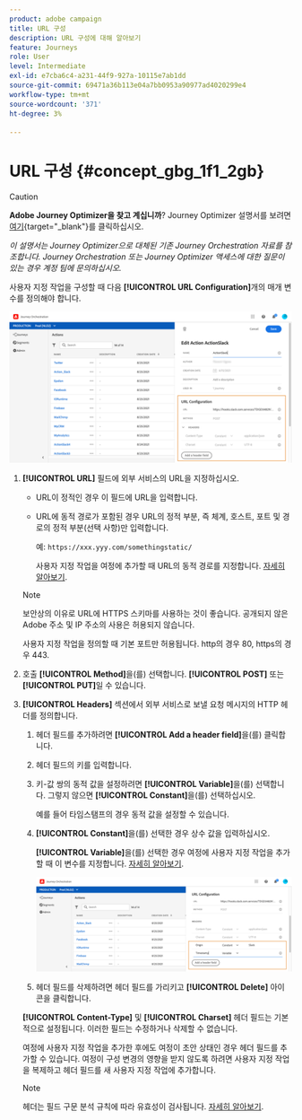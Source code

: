 ```yaml
---
product: adobe campaign
title: URL 구성
description: URL 구성에 대해 알아보기
feature: Journeys
role: User
level: Intermediate
exl-id: e7cba6c4-a231-44f9-927a-10115e7ab1dd
source-git-commit: 69471a36b113e04a7bb0953a90977ad4020299e4
workflow-type: tm+mt
source-wordcount: '371'
ht-degree: 3%

---
```


# URL 구성 {#concept_gbg_1f1_2gb}



>[!CAUTION]
>
>**Adobe Journey Optimizer을 찾고 계십니까**? Journey Optimizer 설명서를 보려면 [여기](https://experienceleague.adobe.com/ko/docs/journey-optimizer/using/ajo-home){target="_blank"}를 클릭하십시오.
>
>
>_이 설명서는 Journey Optimizer으로 대체된 기존 Journey Orchestration 자료를 참조합니다. Journey Orchestration 또는 Journey Optimizer 액세스에 대한 질문이 있는 경우 계정 팀에 문의하십시오._


사용자 지정 작업을 구성할 때 다음 **[!UICONTROL URL Configuration]**&#x200B;개의 매개 변수를 정의해야 합니다.

![](../assets/journeyurlconfiguration.png)

1. **[!UICONTROL URL]** 필드에 외부 서비스의 URL을 지정하십시오.

   * URL이 정적인 경우 이 필드에 URL을 입력합니다.

   * URL에 동적 경로가 포함된 경우 URL의 정적 부분, 즉 체계, 호스트, 포트 및 경로의 정적 부분(선택 사항)만 입력합니다.

     예: `https://xxx.yyy.com/somethingstatic/`

     사용자 지정 작업을 여정에 추가할 때 URL의 동적 경로를 지정합니다. [자세히 알아보기](../building-journeys/using-custom-actions.md).

   >[!NOTE]
   >
   >보안상의 이유로 URL에 HTTPS 스키마를 사용하는 것이 좋습니다. 공개되지 않은 Adobe 주소 및 IP 주소의 사용은 허용되지 않습니다.
   >
   >사용자 지정 작업을 정의할 때 기본 포트만 허용됩니다. http의 경우 80, https의 경우 443.

1. 호출 **[!UICONTROL Method]**&#x200B;을(를) 선택합니다. **[!UICONTROL POST]** 또는 **[!UICONTROL PUT]**&#x200B;일 수 있습니다.
1. **[!UICONTROL Headers]** 섹션에서 외부 서비스로 보낼 요청 메시지의 HTTP 헤더를 정의합니다.
   1. 헤더 필드를 추가하려면 **[!UICONTROL Add a header field]**&#x200B;을(를) 클릭합니다.
   1. 헤더 필드의 키를 입력합니다.
   1. 키-값 쌍의 동적 값을 설정하려면 **[!UICONTROL Variable]**&#x200B;을(를) 선택합니다. 그렇지 않으면 **[!UICONTROL Constant]**&#x200B;을(를) 선택하십시오.

      예를 들어 타임스탬프의 경우 동적 값을 설정할 수 있습니다.

   1. **[!UICONTROL Constant]**&#x200B;을(를) 선택한 경우 상수 값을 입력하십시오.

      **[!UICONTROL Variable]**&#x200B;을(를) 선택한 경우 여정에 사용자 지정 작업을 추가할 때 이 변수를 지정합니다. [자세히 알아보기](../building-journeys/using-custom-actions.md).

      ![](../assets/journeyurlconfiguration2.png)

   1. 헤더 필드를 삭제하려면 헤더 필드를 가리키고 **[!UICONTROL Delete]** 아이콘을 클릭합니다.

   **[!UICONTROL Content-Type]** 및 **[!UICONTROL Charset]** 헤더 필드는 기본적으로 설정됩니다. 이러한 필드는 수정하거나 삭제할 수 없습니다.

   여정에 사용자 지정 작업을 추가한 후에도 여정이 초안 상태인 경우 헤더 필드를 추가할 수 있습니다. 여정이 구성 변경의 영향을 받지 않도록 하려면 사용자 지정 작업을 복제하고 헤더 필드를 새 사용자 지정 작업에 추가합니다.

   >[!NOTE]
   >
   >헤더는 필드 구문 분석 규칙에 따라 유효성이 검사됩니다. [자세히 알아보기](https://tools.ietf.org/html/rfc7230#section-3.2.4).
